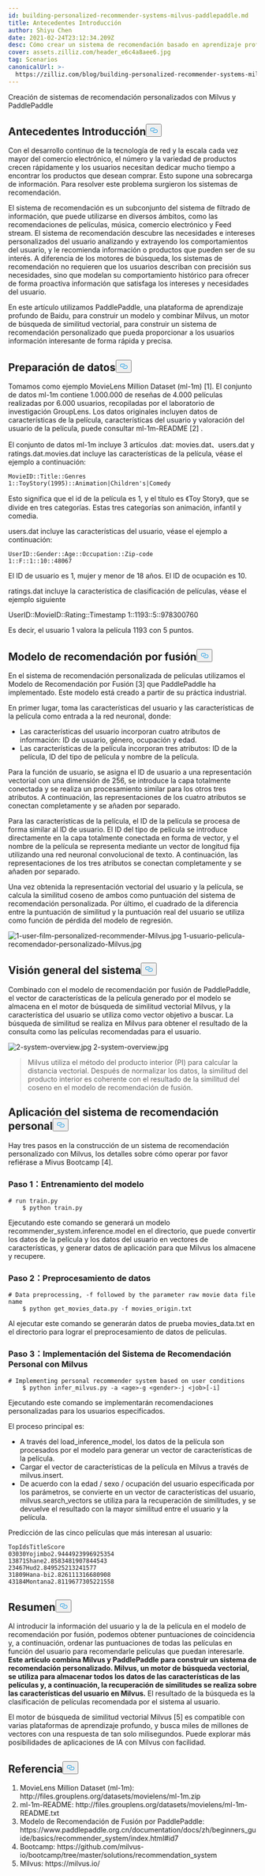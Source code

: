 ```yaml
---
id: building-personalized-recommender-systems-milvus-paddlepaddle.md
title: Antecedentes Introducción
author: Shiyu Chen
date: 2021-02-24T23:12:34.209Z
desc: Cómo crear un sistema de recomendación basado en aprendizaje profundo
cover: assets.zilliz.com/header_e6c4a8aee6.jpg
tag: Scenarios
canonicalUrl: >-
  https://zilliz.com/blog/building-personalized-recommender-systems-milvus-paddlepaddle
---
```

<custom-h1>Creación de sistemas de recomendación personalizados con Milvus y PaddlePaddle</custom-h1><h2 id="Background-Introduction" class="common-anchor-header">Antecedentes Introducción<button data-href="#Background-Introduction" class="anchor-icon" translate="no">
      <svg translate="no"
        aria-hidden="true"
        focusable="false"
        height="20"
        version="1.1"
        viewBox="0 0 16 16"
        width="16"
      >
        <path
          fill="#0092E4"
          fill-rule="evenodd"
          d="M4 9h1v1H4c-1.5 0-3-1.69-3-3.5S2.55 3 4 3h4c1.45 0 3 1.69 3 3.5 0 1.41-.91 2.72-2 3.25V8.59c.58-.45 1-1.27 1-2.09C10 5.22 8.98 4 8 4H4c-.98 0-2 1.22-2 2.5S3 9 4 9zm9-3h-1v1h1c1 0 2 1.22 2 2.5S13.98 12 13 12H9c-.98 0-2-1.22-2-2.5 0-.83.42-1.64 1-2.09V6.25c-1.09.53-2 1.84-2 3.25C6 11.31 7.55 13 9 13h4c1.45 0 3-1.69 3-3.5S14.5 6 13 6z"
        ></path>
      </svg>
    </button></h2><p>Con el desarrollo continuo de la tecnología de red y la escala cada vez mayor del comercio electrónico, el número y la variedad de productos crecen rápidamente y los usuarios necesitan dedicar mucho tiempo a encontrar los productos que desean comprar. Esto supone una sobrecarga de información. Para resolver este problema surgieron los sistemas de recomendación.</p>
<p>El sistema de recomendación es un subconjunto del sistema de filtrado de información, que puede utilizarse en diversos ámbitos, como las recomendaciones de películas, música, comercio electrónico y Feed stream. El sistema de recomendación descubre las necesidades e intereses personalizados del usuario analizando y extrayendo los comportamientos del usuario, y le recomienda información o productos que pueden ser de su interés. A diferencia de los motores de búsqueda, los sistemas de recomendación no requieren que los usuarios describan con precisión sus necesidades, sino que modelan su comportamiento histórico para ofrecer de forma proactiva información que satisfaga los intereses y necesidades del usuario.</p>
<p>En este artículo utilizamos PaddlePaddle, una plataforma de aprendizaje profundo de Baidu, para construir un modelo y combinar Milvus, un motor de búsqueda de similitud vectorial, para construir un sistema de recomendación personalizado que pueda proporcionar a los usuarios información interesante de forma rápida y precisa.</p>
<h2 id="Data-Preparation" class="common-anchor-header">Preparación de datos<button data-href="#Data-Preparation" class="anchor-icon" translate="no">
      <svg translate="no"
        aria-hidden="true"
        focusable="false"
        height="20"
        version="1.1"
        viewBox="0 0 16 16"
        width="16"
      >
        <path
          fill="#0092E4"
          fill-rule="evenodd"
          d="M4 9h1v1H4c-1.5 0-3-1.69-3-3.5S2.55 3 4 3h4c1.45 0 3 1.69 3 3.5 0 1.41-.91 2.72-2 3.25V8.59c.58-.45 1-1.27 1-2.09C10 5.22 8.98 4 8 4H4c-.98 0-2 1.22-2 2.5S3 9 4 9zm9-3h-1v1h1c1 0 2 1.22 2 2.5S13.98 12 13 12H9c-.98 0-2-1.22-2-2.5 0-.83.42-1.64 1-2.09V6.25c-1.09.53-2 1.84-2 3.25C6 11.31 7.55 13 9 13h4c1.45 0 3-1.69 3-3.5S14.5 6 13 6z"
        ></path>
      </svg>
    </button></h2><p>Tomamos como ejemplo MovieLens Million Dataset (ml-1m) [1]. El conjunto de datos ml-1m contiene 1.000.000 de reseñas de 4.000 películas realizadas por 6.000 usuarios, recopiladas por el laboratorio de investigación GroupLens. Los datos originales incluyen datos de características de la película, características del usuario y valoración del usuario de la película, puede consultar ml-1m-README [2] .</p>
<p>El conjunto de datos ml-1m incluye 3 artículos .dat: movies.dat、users.dat y ratings.dat.movies.dat incluye las características de la película, véase el ejemplo a continuación:</p>
<pre><code translate="no">MovieID::Title::Genres
1::ToyStory(1995)::Animation|Children's|Comedy
</code></pre>
<p>Esto significa que el id de la película es 1, y el título es 《Toy Story》, que se divide en tres categorías. Estas tres categorías son animación, infantil y comedia.</p>
<p>users.dat incluye las características del usuario, véase el ejemplo a continuación:</p>
<pre><code translate="no">UserID::Gender::Age::Occupation::Zip-code
1::F::1::10::48067
</code></pre>
<p>El ID de usuario es 1, mujer y menor de 18 años. El ID de ocupación es 10.</p>
<p>ratings.dat incluye la característica de clasificación de películas, véase el ejemplo siguiente</p>
<p>UserID::MovieID::Rating::Timestamp 1::1193::5::978300760</p>
<p>Es decir, el usuario 1 valora la película 1193 con 5 puntos.</p>
<h2 id="Fusion-Recommendation-Model" class="common-anchor-header">Modelo de recomendación por fusión<button data-href="#Fusion-Recommendation-Model" class="anchor-icon" translate="no">
      <svg translate="no"
        aria-hidden="true"
        focusable="false"
        height="20"
        version="1.1"
        viewBox="0 0 16 16"
        width="16"
      >
        <path
          fill="#0092E4"
          fill-rule="evenodd"
          d="M4 9h1v1H4c-1.5 0-3-1.69-3-3.5S2.55 3 4 3h4c1.45 0 3 1.69 3 3.5 0 1.41-.91 2.72-2 3.25V8.59c.58-.45 1-1.27 1-2.09C10 5.22 8.98 4 8 4H4c-.98 0-2 1.22-2 2.5S3 9 4 9zm9-3h-1v1h1c1 0 2 1.22 2 2.5S13.98 12 13 12H9c-.98 0-2-1.22-2-2.5 0-.83.42-1.64 1-2.09V6.25c-1.09.53-2 1.84-2 3.25C6 11.31 7.55 13 9 13h4c1.45 0 3-1.69 3-3.5S14.5 6 13 6z"
        ></path>
      </svg>
    </button></h2><p>En el sistema de recomendación personalizada de películas utilizamos el Modelo de Recomendación por Fusión [3] que PaddlePaddle ha implementado. Este modelo está creado a partir de su práctica industrial.</p>
<p>En primer lugar, toma las características del usuario y las características de la película como entrada a la red neuronal, donde:</p>
<ul>
<li>Las características del usuario incorporan cuatro atributos de información: ID de usuario, género, ocupación y edad.</li>
<li>Las características de la película incorporan tres atributos: ID de la película, ID del tipo de película y nombre de la película.</li>
</ul>
<p>Para la función de usuario, se asigna el ID de usuario a una representación vectorial con una dimensión de 256, se introduce la capa totalmente conectada y se realiza un procesamiento similar para los otros tres atributos. A continuación, las representaciones de los cuatro atributos se conectan completamente y se añaden por separado.</p>
<p>Para las características de la película, el ID de la película se procesa de forma similar al ID de usuario. El ID del tipo de película se introduce directamente en la capa totalmente conectada en forma de vector, y el nombre de la película se representa mediante un vector de longitud fija utilizando una red neuronal convolucional de texto. A continuación, las representaciones de los tres atributos se conectan completamente y se añaden por separado.</p>
<p>Una vez obtenida la representación vectorial del usuario y la película, se calcula la similitud coseno de ambos como puntuación del sistema de recomendación personalizada. Por último, el cuadrado de la diferencia entre la puntuación de similitud y la puntuación real del usuario se utiliza como función de pérdida del modelo de regresión.</p>
<p>
  
   <span class="img-wrapper"> <img translate="no" src="https://assets.zilliz.com/1_user_film_personalized_recommender_Milvus_9ec39f501d.jpg" alt="1-user-film-personalized-recommender-Milvus.jpg" class="doc-image" id="1-user-film-personalized-recommender-milvus.jpg" />
   </span> <span class="img-wrapper"> <span>1-usuario-pelicula-recomendador-personalizado-Milvus.jpg</span> </span></p>
<h2 id="System-Overview" class="common-anchor-header">Visión general del sistema<button data-href="#System-Overview" class="anchor-icon" translate="no">
      <svg translate="no"
        aria-hidden="true"
        focusable="false"
        height="20"
        version="1.1"
        viewBox="0 0 16 16"
        width="16"
      >
        <path
          fill="#0092E4"
          fill-rule="evenodd"
          d="M4 9h1v1H4c-1.5 0-3-1.69-3-3.5S2.55 3 4 3h4c1.45 0 3 1.69 3 3.5 0 1.41-.91 2.72-2 3.25V8.59c.58-.45 1-1.27 1-2.09C10 5.22 8.98 4 8 4H4c-.98 0-2 1.22-2 2.5S3 9 4 9zm9-3h-1v1h1c1 0 2 1.22 2 2.5S13.98 12 13 12H9c-.98 0-2-1.22-2-2.5 0-.83.42-1.64 1-2.09V6.25c-1.09.53-2 1.84-2 3.25C6 11.31 7.55 13 9 13h4c1.45 0 3-1.69 3-3.5S14.5 6 13 6z"
        ></path>
      </svg>
    </button></h2><p>Combinado con el modelo de recomendación por fusión de PaddlePaddle, el vector de características de la película generado por el modelo se almacena en el motor de búsqueda de similitud vectorial Milvus, y la característica del usuario se utiliza como vector objetivo a buscar. La búsqueda de similitud se realiza en Milvus para obtener el resultado de la consulta como las películas recomendadas para el usuario.</p>
<p>
  
   <span class="img-wrapper"> <img translate="no" src="https://assets.zilliz.com/2_system_overview_5652afdca7.jpg" alt="2-system-overview.jpg" class="doc-image" id="2-system-overview.jpg" />
   </span> <span class="img-wrapper"> <span>2-system-overview.jpg</span> </span></p>
<blockquote>
<p>Milvus utiliza el método del producto interior (PI) para calcular la distancia vectorial. Después de normalizar los datos, la similitud del producto interior es coherente con el resultado de la similitud del coseno en el modelo de recomendación de fusión.</p>
</blockquote>
<h2 id="Application-of-Personal-Recommender-System" class="common-anchor-header">Aplicación del sistema de recomendación personal<button data-href="#Application-of-Personal-Recommender-System" class="anchor-icon" translate="no">
      <svg translate="no"
        aria-hidden="true"
        focusable="false"
        height="20"
        version="1.1"
        viewBox="0 0 16 16"
        width="16"
      >
        <path
          fill="#0092E4"
          fill-rule="evenodd"
          d="M4 9h1v1H4c-1.5 0-3-1.69-3-3.5S2.55 3 4 3h4c1.45 0 3 1.69 3 3.5 0 1.41-.91 2.72-2 3.25V8.59c.58-.45 1-1.27 1-2.09C10 5.22 8.98 4 8 4H4c-.98 0-2 1.22-2 2.5S3 9 4 9zm9-3h-1v1h1c1 0 2 1.22 2 2.5S13.98 12 13 12H9c-.98 0-2-1.22-2-2.5 0-.83.42-1.64 1-2.09V6.25c-1.09.53-2 1.84-2 3.25C6 11.31 7.55 13 9 13h4c1.45 0 3-1.69 3-3.5S14.5 6 13 6z"
        ></path>
      </svg>
    </button></h2><p>Hay tres pasos en la construcción de un sistema de recomendación personalizado con Milvus, los detalles sobre cómo operar por favor refiérase a Mivus Bootcamp [4].</p>
<h3 id="Step-1Model-Training" class="common-anchor-header">Paso 1：Entrenamiento del modelo</h3><pre><code translate="no"># run train.py
    $ python train.py
</code></pre>
<p>Ejecutando este comando se generará un modelo recommender_system.inference.model en el directorio, que puede convertir los datos de la película y los datos del usuario en vectores de características, y generar datos de aplicación para que Milvus los almacene y recupere.</p>
<h3 id="Step-2Data-Preprocessing" class="common-anchor-header">Paso 2：Preprocesamiento de datos</h3><pre><code translate="no"># Data preprocessing, -f followed by the parameter raw movie data file name
    $ python get_movies_data.py -f movies_origin.txt
</code></pre>
<p>Al ejecutar este comando se generarán datos de prueba movies_data.txt en el directorio para lograr el preprocesamiento de datos de películas.</p>
<h3 id="Step-3Implementing-Personal-Recommender-System-with-Milvus" class="common-anchor-header">Paso 3：Implementación del Sistema de Recomendación Personal con Milvus</h3><pre><code translate="no"># Implementing personal recommender system based on user conditions
    $ python infer_milvus.py -a &lt;age&gt;-g &lt;gender&gt;-j &lt;job&gt;[-i]
</code></pre>
<p>Ejecutando este comando se implementarán recomendaciones personalizadas para los usuarios especificados.</p>
<p>El proceso principal es:</p>
<ul>
<li>A través del load_inference_model, los datos de la película son procesados por el modelo para generar un vector de características de la película.</li>
<li>Cargar el vector de características de la película en Milvus a través de milvus.insert.</li>
<li>De acuerdo con la edad / sexo / ocupación del usuario especificada por los parámetros, se convierte en un vector de características del usuario, milvus.search_vectors se utiliza para la recuperación de similitudes, y se devuelve el resultado con la mayor similitud entre el usuario y la película.</li>
</ul>
<p>Predicción de las cinco películas que más interesan al usuario:</p>
<pre><code translate="no">TopIdsTitleScore
03030Yojimbo2.9444923996925354
13871Shane2.8583481907844543
23467Hud2.849525213241577
31809Hana-bi2.826111316680908
43184Montana2.8119677305221558 
</code></pre>
<h2 id="Summary" class="common-anchor-header">Resumen<button data-href="#Summary" class="anchor-icon" translate="no">
      <svg translate="no"
        aria-hidden="true"
        focusable="false"
        height="20"
        version="1.1"
        viewBox="0 0 16 16"
        width="16"
      >
        <path
          fill="#0092E4"
          fill-rule="evenodd"
          d="M4 9h1v1H4c-1.5 0-3-1.69-3-3.5S2.55 3 4 3h4c1.45 0 3 1.69 3 3.5 0 1.41-.91 2.72-2 3.25V8.59c.58-.45 1-1.27 1-2.09C10 5.22 8.98 4 8 4H4c-.98 0-2 1.22-2 2.5S3 9 4 9zm9-3h-1v1h1c1 0 2 1.22 2 2.5S13.98 12 13 12H9c-.98 0-2-1.22-2-2.5 0-.83.42-1.64 1-2.09V6.25c-1.09.53-2 1.84-2 3.25C6 11.31 7.55 13 9 13h4c1.45 0 3-1.69 3-3.5S14.5 6 13 6z"
        ></path>
      </svg>
    </button></h2><p>Al introducir la información del usuario y la de la película en el modelo de recomendación por fusión, podemos obtener puntuaciones de coincidencia y, a continuación, ordenar las puntuaciones de todas las películas en función del usuario para recomendarle películas que puedan interesarle. <strong>Este artículo combina Milvus y PaddlePaddle para construir un sistema de recomendación personalizado. Milvus, un motor de búsqueda vectorial, se utiliza para almacenar todos los datos de las características de las películas y, a continuación, la recuperación de similitudes se realiza sobre las características del usuario en Milvus.</strong> El resultado de la búsqueda es la clasificación de películas recomendada por el sistema al usuario.</p>
<p>El motor de búsqueda de similitud vectorial Milvus [5] es compatible con varias plataformas de aprendizaje profundo, y busca miles de millones de vectores con una respuesta de tan solo milisegundos. Puede explorar más posibilidades de aplicaciones de IA con Milvus con facilidad.</p>
<h2 id="Reference" class="common-anchor-header">Referencia<button data-href="#Reference" class="anchor-icon" translate="no">
      <svg translate="no"
        aria-hidden="true"
        focusable="false"
        height="20"
        version="1.1"
        viewBox="0 0 16 16"
        width="16"
      >
        <path
          fill="#0092E4"
          fill-rule="evenodd"
          d="M4 9h1v1H4c-1.5 0-3-1.69-3-3.5S2.55 3 4 3h4c1.45 0 3 1.69 3 3.5 0 1.41-.91 2.72-2 3.25V8.59c.58-.45 1-1.27 1-2.09C10 5.22 8.98 4 8 4H4c-.98 0-2 1.22-2 2.5S3 9 4 9zm9-3h-1v1h1c1 0 2 1.22 2 2.5S13.98 12 13 12H9c-.98 0-2-1.22-2-2.5 0-.83.42-1.64 1-2.09V6.25c-1.09.53-2 1.84-2 3.25C6 11.31 7.55 13 9 13h4c1.45 0 3-1.69 3-3.5S14.5 6 13 6z"
        ></path>
      </svg>
    </button></h2><ol>
<li>MovieLens Million Dataset (ml-1m): http://files.grouplens.org/datasets/movielens/ml-1m.zip</li>
<li>ml-1m-README: http://files.grouplens.org/datasets/movielens/ml-1m-README.txt</li>
<li>Modelo de Recomendación de Fusión por PaddlePaddle: https://www.paddlepaddle.org.cn/documentation/docs/zh/beginners_guide/basics/recommender_system/index.html#id7</li>
<li>Bootcamp: https://github.com/milvus-io/bootcamp/tree/master/solutions/recommendation_system</li>
<li>Milvus: https://milvus.io/</li>
</ol>
